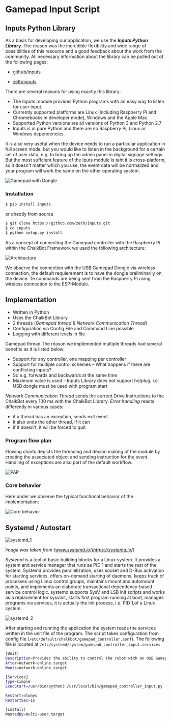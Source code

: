 Gamepad Input Script
============

## Inputs Python Library

As a basis for developing our application, we use the ***Inputs Python Library***. The reason was the incredible flexibility and wide range of possibilities of this resource and a good feedback about the work from the community. All necessary information about the library can be pulled out of the following pages:

- [github/inputs](https://github.com/zeth/inputs)

- [zeth/inputs](https://inputs.readthedocs.io/en/latest/)

There are several reasons for using exactly this library:

- The Inputs module provides Python programs with an easy way to listen for user input.
- Currently supported platforms are Linux (including Raspberry Pi and Chromebooks in developer mode), Windows and the Apple Mac.
- Supported Python versions are all versions of Python 3 and Python 2.7
- Inputs is in pure Python and there are no Raspberry Pi, Linux or Windows dependencies.

It is also very useful when the device needs to run a particular application in full screen mode, but you would like to listen in the background for a certain set of user data, e.g. to bring up the admin panel in digital signage settings. But the most suffcient feature of the Iputs module is taht it is cross-platform, so it doesn't matter which you use, the event data will be normalized and your program will work the same on the other operating system.


![Gamepad with Dongle](../../img/chalkbot-raspi/gamepaddongle.jpeg)

### Installation


```bash
$ pip install inputs
```
or directly from source


```bash
$ git clone https://github.com/zeth/inputs.git
$ cd inputs
$ python setup.py install
```

As a concept of connecting the Gamepad controller with the Raspberry Pi within the ChalkBot Framework we used the following architecture:

![Architecture](../../img/chalkbot-raspi/architecture.jpg)

We observe the connection with the USB Gamepad Dongle via wireless connection, the default requierement is to have the dongle preliminarily on the device. Te commands are being sent from the Raspberry Pi using wireless connection to the ESP-Module. 

## Implementation

- Written in Python
- Uses the ChalkBot Library
- 2 threads  (*Gamepad thread* & *Network Communication Thread*)
- Configuration via Config File and Command Line possible
- Logging with different levels in file

Gamepad thread
The reason we implemented multiple threads had several benefits as it is listed below:

- Support for any controller, one mapping per controller
- Support for multiple control schemes
– What happens if there are conflicting inputs?
- So e.g. forwards and backwards at the same time
- Maximum value is used
– Inputs Library does not support hotplug, i.e. USB dongle must be used with
program start

*Network Communication Thread* sends the current Drive Instructions to the ChalkBot every 100 ms with the ChalkBot Library.
*Error handling* reacts differently in various cases: 

- if a thread has an exception, sends exit event
- it also ends the other thread, if it can
- if it doesn't, it will be forced to quit

### Program flow plan

Flowing charts depicts the threading and decion making of the module by creating the associated object and sending instruction for the event. Handling of exceptions are also part of the default workflow.

![PAP](../../img/chalkbot-raspi/programmablauf.png)


### Core behavior 

Here under we observe the typical functional behavior of the implementation:

![Core behavior](../../img/chalkbot-raspi/kernverhalten.png)

## Systemd / Autostart

![systemd_1](../../img/chalkbot-raspi/systemd.jpg)

*Image was taken from [www.systemd.io](https://systemd.io/)*

*Systemd* is a tool of basic building blocks for a Linux system. It provides a system and service manager that runs as PID 1 and starts the rest of the system. Systemd provides parallelization, uses socket and D-Bus activation for starting services, offers on-demand starting of daemons, keeps track of processes using Linux control groups, maintains mount and automount points, and implements an elaborate transactional dependency-based service control logic. systemd supports SysV and LSB init scripts and works as a replacement for sysvinit, starts first program running at boot, manages programs via services, it is actually the init process, i.e. PID 1,of a Linux system.

![systemd_2](../../img/chalkbot-raspi/systemd_tree.png)


After starting and running the application the system reads the services written in the unit file of the program. The script takes configuration from config file (`/etc/default/chalkbot/gamepad_controller.conf`). The following file is located at `/etc/systemd/system/gamepad_controller_input.services`

```bash
[Unit]
Description=Provides the ability to control the robot with an USB Gamepad
After=network-online.target
Wants=network-online.target

[Services]
Type=simple
ExecStart=/usr/bin/python3 /usr/local/bin/gamepad_controller_input.py

Restart=always
RestartSec=1s

[Install]
WantedBy=multi-user.target
```


